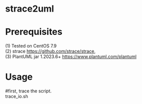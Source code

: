 # strace2uml
# Prerequisites
(1) Tested on CentOS 7.9<br>
(2) strace https://github.com/strace/strace, <br>
(3) PlantUML jar 1.2023.6+ https://www.plantuml.com/plantuml

# Usage <br>
#first, trace the script.<br>
trace_io.sh <script to be traced> <script arguments><br>
#second, filter the log file<br>
strace_log_filter strace.log <filtered log file><br>
#next, convert to uml (mindmap) file<br>
strace2uml <filtered log file> <uml file><br>
#finally, render the diagram.<br>
java -DPLANTUML_LIMIT_SIZE=165535 -jar plantuml-1.2023.6.jar <uml file> <br>
